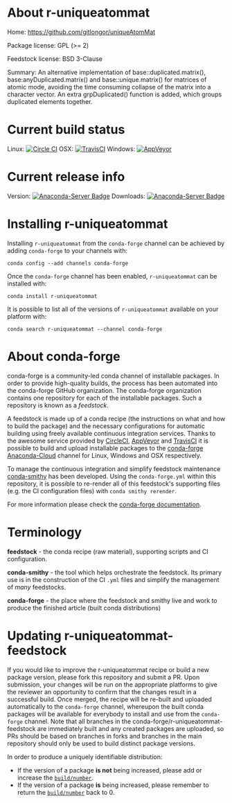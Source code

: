 About r-uniqueatommat
=====================

Home: https://github.com/gitlongor/uniqueAtomMat

Package license: GPL (>= 2)

Feedstock license: BSD 3-Clause

Summary: An alternative implementation of base::duplicated.matrix(), base:anyDuplicated.matrix() and base::unique.matrix() for matrices of atomic mode, avoiding the time consuming collapse of the matrix into a character vector. An extra grpDuplicated() function is added, which groups duplicated elements together. 



Current build status
====================

Linux: [![Circle CI](https://circleci.com/gh/conda-forge/r-uniqueatommat-feedstock.svg?style=shield)](https://circleci.com/gh/conda-forge/r-uniqueatommat-feedstock)
OSX: [![TravisCI](https://travis-ci.org/conda-forge/r-uniqueatommat-feedstock.svg?branch=master)](https://travis-ci.org/conda-forge/r-uniqueatommat-feedstock)
Windows: [![AppVeyor](https://ci.appveyor.com/api/projects/status/github/conda-forge/r-uniqueatommat-feedstock?svg=True)](https://ci.appveyor.com/project/conda-forge/r-uniqueatommat-feedstock/branch/master)

Current release info
====================
Version: [![Anaconda-Server Badge](https://anaconda.org/conda-forge/r-uniqueatommat/badges/version.svg)](https://anaconda.org/conda-forge/r-uniqueatommat)
Downloads: [![Anaconda-Server Badge](https://anaconda.org/conda-forge/r-uniqueatommat/badges/downloads.svg)](https://anaconda.org/conda-forge/r-uniqueatommat)

Installing r-uniqueatommat
==========================

Installing `r-uniqueatommat` from the `conda-forge` channel can be achieved by adding `conda-forge` to your channels with:

```
conda config --add channels conda-forge
```

Once the `conda-forge` channel has been enabled, `r-uniqueatommat` can be installed with:

```
conda install r-uniqueatommat
```

It is possible to list all of the versions of `r-uniqueatommat` available on your platform with:

```
conda search r-uniqueatommat --channel conda-forge
```


About conda-forge
=================

conda-forge is a community-led conda channel of installable packages.
In order to provide high-quality builds, the process has been automated into the
conda-forge GitHub organization. The conda-forge organization contains one repository
for each of the installable packages. Such a repository is known as a *feedstock*.

A feedstock is made up of a conda recipe (the instructions on what and how to build
the package) and the necessary configurations for automatic building using freely
available continuous integration services. Thanks to the awesome service provided by
[CircleCI](https://circleci.com/), [AppVeyor](http://www.appveyor.com/)
and [TravisCI](https://travis-ci.org/) it is possible to build and upload installable
packages to the [conda-forge](https://anaconda.org/conda-forge)
[Anaconda-Cloud](http://docs.anaconda.org/) channel for Linux, Windows and OSX respectively.

To manage the continuous integration and simplify feedstock maintenance
[conda-smithy](http://github.com/conda-forge/conda-smithy) has been developed.
Using the ``conda-forge.yml`` within this repository, it is possible to re-render all of
this feedstock's supporting files (e.g. the CI configuration files) with ``conda smithy rerender``.

For more information please check the [conda-forge documentation](https://conda-forge.org/docs/).

Terminology
===========

**feedstock** - the conda recipe (raw material), supporting scripts and CI configuration.

**conda-smithy** - the tool which helps orchestrate the feedstock.
                   Its primary use is in the construction of the CI ``.yml`` files
                   and simplify the management of *many* feedstocks.

**conda-forge** - the place where the feedstock and smithy live and work to
                  produce the finished article (built conda distributions)


Updating r-uniqueatommat-feedstock
==================================

If you would like to improve the r-uniqueatommat recipe or build a new
package version, please fork this repository and submit a PR. Upon submission,
your changes will be run on the appropriate platforms to give the reviewer an
opportunity to confirm that the changes result in a successful build. Once
merged, the recipe will be re-built and uploaded automatically to the
`conda-forge` channel, whereupon the built conda packages will be available for
everybody to install and use from the `conda-forge` channel.
Note that all branches in the conda-forge/r-uniqueatommat-feedstock are
immediately built and any created packages are uploaded, so PRs should be based
on branches in forks and branches in the main repository should only be used to
build distinct package versions.

In order to produce a uniquely identifiable distribution:
 * If the version of a package **is not** being increased, please add or increase
   the [``build/number``](http://conda.pydata.org/docs/building/meta-yaml.html#build-number-and-string).
 * If the version of a package **is** being increased, please remember to return
   the [``build/number``](http://conda.pydata.org/docs/building/meta-yaml.html#build-number-and-string)
   back to 0.